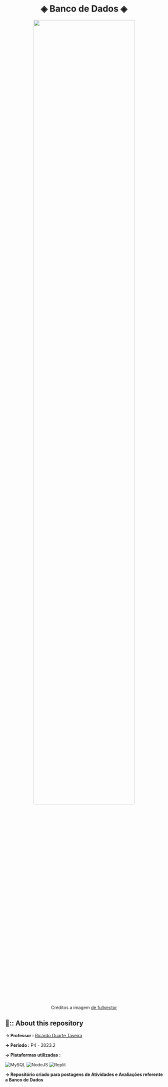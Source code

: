 
<div align="center">
    <h1> ◈ Banco de Dados ◈</h1>
</div>

<div align="center">
<img width="80%" src="https://github.com/Cam1ss/bd-info-p4/assets/125037138/eec5fff5-fa23-438a-bbef-9d27fdb0f0e8">
    
<a> Créditos a imagem <a href="https://br.freepik.com/vetores-gratis/sala-de-servidores-icone-de-armazenamento-em-nuvem-datacenter-e-banco-de-dados-conceito-processo-de-troca-de-dados_3628676.htm?epik=dj0yJnU9ZlljeXhTRVl2Ni1yREJ2cGR0U25GOEF3RzI2blUtRFUmcD0wJm49VUlkVlFWWGN5Z0FBdWlud1BrNjNidyZ0PUFBQUFBR1RPcjdr#page=3&query=Seguran%C3%A7a+da+informa%C3%A7%C3%A3o&position=10">de fullvector</a>
</div>

<div>
    <h2>📍:: About this repository</h2>
</div>

<strong> → Professor :</strong>  <a href="https://github.com/ricdtaveira" target="_self" rel="external">Ricardo Duarte Taveira</a> 

<strong> → Período :</strong> <a> P4 - 2023.2 </a> 

<strong> → Plataformas utilizadas :</strong>
 
  ![MySQL](https://img.shields.io/badge/mysql-%2300f.svg?style=for-the-badge&logo=mysql&logoColor=white)
 ![NodeJS](https://img.shields.io/badge/Node.js-43853D?style=for-the-badge&logo=node.js&logoColor=white)
 ![Replit](https://img.shields.io/badge/Replit-DD1200?style=for-the-badge&logo=Replit&logoColor=white)

<strong> → Repositório criado para postagens de Atividades e Avaliações referente a Banco de Dados </strong>

